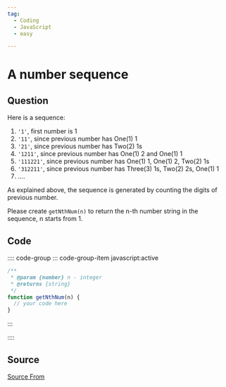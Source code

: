 ```yaml
---
tag:
  - Coding
  - JavaScript
  - easy

---
```

  
# A number sequence

## Question
Here is a sequence:

1.  `'1'`, first number is 1
2.  `'11'`, since previous number has One(1) 1
3.  `'21'`, since previous number has Two(2) 1s
4.  `'1211'`, since previous number has One(1) 2 and One(1) 1
5.  `'111221'`, since previous number has One(1) 1, One(1) 2, Two(2) 1s
6.  `'312211'`, since previous number has Three(3) 1s, Two(2) 2s, One(1) 1
7.  ....

As explained above, the sequence is generated by counting the digits of previous number.

Please create `getNthNum(n)` to return the n-th number string in the sequence, n starts from 1.

## Code
:::: code-group
::: code-group-item javascript:active
```javascript
/**
 * @param {number} n - integer
 * @returns {string}
 */
function getNthNum(n) {
  // your code here
}
```
:::
    
::::



##  Source
[Source From](https://bigfrontend.dev/problem/A-number-sequence)

  